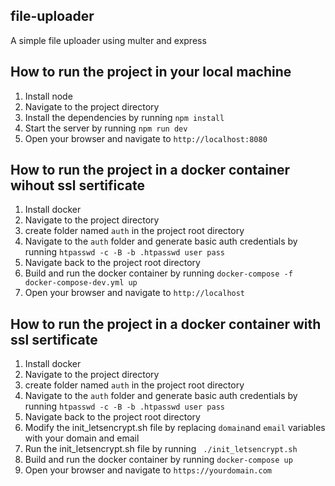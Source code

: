 ## file-uploader
A simple file uploader using multer and express

## How to run the project in your local machine

1. Install node
2. Navigate to the project directory
3. Install the dependencies by running ```npm install```
4. Start the server by running ```npm run dev```
5. Open your browser and navigate to ```http://localhost:8080```


## How to run the project in a docker container wihout ssl sertificate

1. Install docker
2. Navigate to the project directory
3. create folder named ```auth``` in the project root directory
4. Navigate to the ```auth``` folder and generate basic auth credentials by running ```htpasswd -c -B -b .htpasswd user pass```
5. Navigate back to the project root directory
6. Build and run the docker container by running ```docker-compose -f docker-compose-dev.yml up```
7. Open your browser and navigate to ```http://localhost```

## How to run the project in a docker container with ssl sertificate

1. Install docker
2. Navigate to the project directory
3. create folder named ```auth``` in the project root directory
4. Navigate to the ```auth``` folder and generate basic auth credentials by running ```htpasswd -c -B -b .htpasswd user pass```
5. Navigate back to the project root directory
6. Modify the init_letsencrypt.sh file by replacing ```domain```and ```email``` variables with your domain and email
7. Run the init_letsencrypt.sh file by running ``` ./init_letsencrypt.sh```
8. Build and run the docker container by running ```docker-compose up```
9. Open your browser and navigate to ```https://yourdomain.com```
